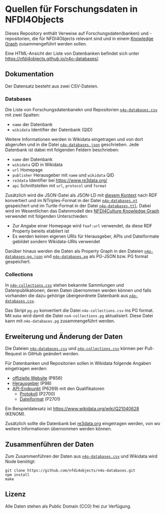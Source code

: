 # Quellen für Forschungsdaten in NFDI4Objects

Dieses Repository enthält Verweise auf Forschungsdaten(banken) und -repositorien, die für NFDI4Objects relevant sind und in einem [Knowledge Graph](https://nfdi4objects.github.io/n4o-graph/) zusammengeführt werden sollen.

Eine HTML-Ansicht der Liste von Datenbanken befindet sich unter <https://nfdi4objects.github.io/n4o-databases/>.

## Dokumentation

Der Datensatz besteht aus zwei CSV-Dateien.

### Databases

Die Liste von Forschungsdatenbanekn und Repositorien [`n4o-databases.csv`] mit zwei Spalten:

- `name` der Datenbank
- `wikidata` Identifier der Datenbank (QID)

Weitere Informationen werden in Wikidata eingetragen und von dort abgerufen und in die Datei [`n4o-databases.json`] geschrieben. Jede Datenbank ist dabei mit folgenden Feldern beschrieben:

- `name` der Datenbank
- `wikidata` QID in Wikidata
- `url`  Homepage
- `publisher` Herausgeber mit `name` und `wikidata` QID
- `re3data` Identifier bei <https://www.re3data.org/>
- `api` Schnittstellen mit `url`, `protocol` und `format`

Zusätzlich wird die JSON-Datei als JSON-LD mit [diesem Kontext](context.json)
nach RDF konvertiert und im NTriples-Format in der Datei [`n4o-databases.nt`]
gespeichert und im Turtle-Format in der Datei [`n4o-databases.ttl`].
Dabei wird im Wesentlichen das Datenmodell des [NFDI4Culture
Knowledge Graph](https://nfdi4culture.de/de/dienste/details/culture-knowledge-graph.html)
verwendet mit folgenden Unterschieden:

- Zur Angabe einer Homepage wird `foaf:url` verwendet, da diese RDF Property bereits etabliert ist
- Es werden keinen eigenen URIs für Herausgeber, APIs und Dateiformate gebildet sondern Wikidata-URIs verwendet

Darüber hinaus werden die Daten als Property Graph in den Dateien [`n4o-databases-pg.json`] und [`n4o-databases.pg`] als PG-JSON bzw. PG format gespeichert.

### Collections

In [`n4o-collections.csv`] stehen bekannte Sammlungen und
Datenpublikationen, deren Daten übernommen werden können und falls vorhanden
die dazu gehörige übergeordnete Datenbank aus [`n4o-databases.csv`].

Das Skript `pg.py` konvertiert die Datei `n4o-collections.csv` ins PG format.
Mit `make` wird damit die Datei `no4-collections.pg` aktualisiert. Diese Datei
kann mit `n4o-databases.pg` zusammengeführt werden.


## Erweiterung und Änderung der Daten

Die Dateien [`n4o-databases.csv`] und [`n4o-collections.csv`] können per Pull-Request in GitHub geändert werden.

Für Datenbanken und Repositorien sollen in Wikidata folgende Angaben eingetragen werden:

- [offizielle Website](https://www.wikidata.org/wiki/Property:P856) (P856)
- [Herausgeber](https://www.wikidata.org/wiki/Property:P98) (P98)
- [API-Endpunkt](https://www.wikidata.org/wiki/Property:P6269) (P6269) mit den Qualifikatoren
  - [Protokoll](https://www.wikidata.org/wiki/Property:P2700) (P2700)
  - [Dateiformat](https://www.wikidata.org/wiki/Q1249973) (P2701)

Ein Beispieldatesatz ist <https://www.wikidata.org/wiki/Q21040628> (KENOM).

Zusätzlich sollte die Datenbank bei <a href="https://www.re3data.org/">re3data.org</a> eingetragen werden,
von wo weitere Informationen übernommen werden können.

## Zusammenführen der Daten

Zum Zusammenführen der Daten aus [`n4o-databases.csv`] und Wikidata wird Node benötigt:

    git clone https://github.com/nfdi4objects/n4o-databases.git
    npm install
    make

## Lizenz

Alle Daten stehen als Public Domain (CC0) frei zur Verfügung. 

[`n4o-databases.csv`]: n4o-databases.csv
[`n4o-collections.csv`]: n4o-collections.csv
[`n4o-collections.pg`]: n4o-collections.pg
[`n4o-databases.json`]: n4o-databases.json
[`n4o-databases.nt`]: n4o-databases.nt
[`n4o-databases.ttl`]: n4o-databases.ttl
[`n4o-databases-pg.json`]: n4o-databases-pg.json
[`n4o-databases.pg`]: n4o-databases.pg
